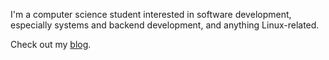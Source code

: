 I'm a computer science student interested in software development, especially systems and backend development, and anything Linux-related.

Check out my [blog](https://aidan-palmer.github.io/).
